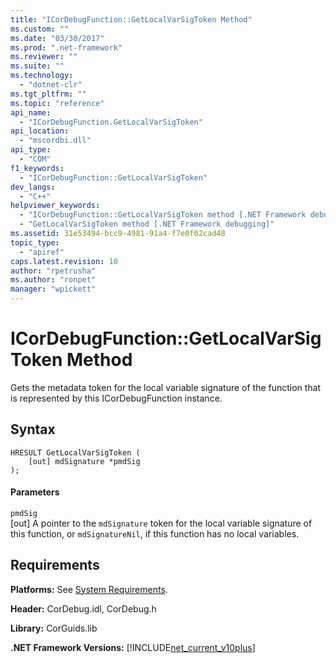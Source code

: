 ```yaml
---
title: "ICorDebugFunction::GetLocalVarSigToken Method"
ms.custom: ""
ms.date: "03/30/2017"
ms.prod: ".net-framework"
ms.reviewer: ""
ms.suite: ""
ms.technology: 
  - "dotnet-clr"
ms.tgt_pltfrm: ""
ms.topic: "reference"
api_name: 
  - "ICorDebugFunction.GetLocalVarSigToken"
api_location: 
  - "mscordbi.dll"
api_type: 
  - "COM"
f1_keywords: 
  - "ICorDebugFunction::GetLocalVarSigToken"
dev_langs: 
  - "C++"
helpviewer_keywords: 
  - "ICorDebugFunction::GetLocalVarSigToken method [.NET Framework debugging]"
  - "GetLocalVarSigToken method [.NET Framework debugging]"
ms.assetid: 31e53494-bcc9-4981-91a4-f7e0f02cad48
topic_type: 
  - "apiref"
caps.latest.revision: 10
author: "rpetrusha"
ms.author: "ronpet"
manager: "wpickett"
---
```

# ICorDebugFunction::GetLocalVarSigToken Method
Gets the metadata token for the local variable signature of the function that is represented by this ICorDebugFunction instance.  
  
## Syntax  
  
```  
HRESULT GetLocalVarSigToken (  
    [out] mdSignature *pmdSig  
);  
```  
  
#### Parameters  
 `pmdSig`  
 [out] A pointer to the `mdSignature` token for the local variable signature of this function, or `mdSignatureNil`, if this function has no local variables.  
  
## Requirements  
 **Platforms:** See [System Requirements](../../../../docs/framework/get-started/system-requirements.md).  
  
 **Header:** CorDebug.idl, CorDebug.h  
  
 **Library:** CorGuids.lib  
  
 **.NET Framework Versions:** [!INCLUDE[net_current_v10plus](../../../../includes/net-current-v10plus-md.md)]

